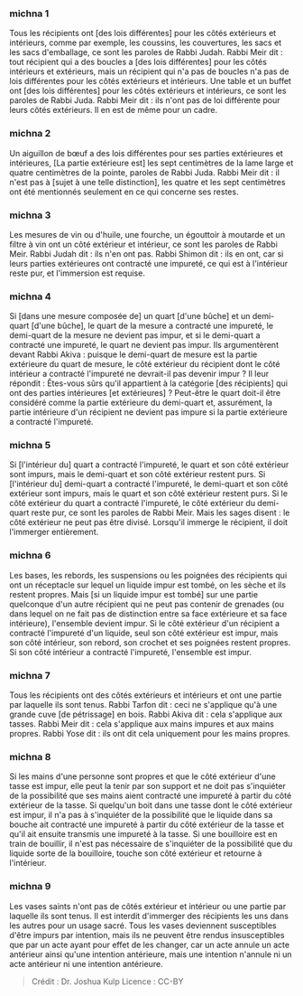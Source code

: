 
### michna 1
Tous les récipients ont [des lois différentes] pour les côtés extérieurs et intérieurs, comme par exemple, les coussins, les couvertures, les sacs et les sacs d'emballage, ce sont les paroles de Rabbi Judah. Rabbi Meir dit : tout récipient qui a des boucles a [des lois différentes] pour les côtés intérieurs et extérieurs, mais un récipient qui n'a pas de boucles n'a pas de lois différentes pour les côtés extérieurs et intérieurs. Une table et un buffet ont [des lois différentes] pour les côtés extérieurs et intérieurs, ce sont les paroles de Rabbi Juda. Rabbi Meir dit : ils n'ont pas de loi différente pour leurs côtés extérieurs. Il en est de même pour un cadre.

### michna 2
Un aiguillon de bœuf a des lois différentes pour ses parties extérieures et intérieures, [La partie extérieure est] les sept centimètres de la lame large et quatre centimètres de la pointe, paroles de Rabbi Juda. Rabbi Meir dit : il n'est pas à [sujet à une telle distinction], les quatre et les sept centimètres ont été mentionnés seulement en ce qui concerne ses restes.

### michna 3
Les mesures de vin ou d'huile, une fourche, un égouttoir à moutarde et un filtre à vin ont un côté extérieur et intérieur, ce sont les paroles de Rabbi Meir. Rabbi Judah dit : ils n'en ont pas. Rabbi Shimon dit : ils en ont, car si leurs parties extérieures ont contracté une impureté, ce qui est à l'intérieur reste pur, et l'immersion est requise.

### michna 4
Si [dans une mesure composée de] un quart [d'une bûche] et un demi-quart [d'une bûche], le quart de la mesure a contracté une impureté, le demi-quart de la mesure ne devient pas impur, et si le demi-quart a contracté une impureté, le quart ne devient pas impur. Ils argumentèrent devant Rabbi Akiva : puisque le demi-quart de mesure est la partie extérieure du quart de mesure, le côté extérieur du récipient dont le côté intérieur a contracté l'impureté ne devrait-il pas devenir impur ? Il leur répondit : Êtes-vous sûrs qu'il appartient à la catégorie [des récipients] qui ont des parties intérieures [et extérieures] ? Peut-être le quart doit-il être considéré comme la partie extérieure du demi-quart et, assurément, la partie intérieure d'un récipient ne devient pas impure si la partie extérieure a contracté l'impureté.

### michna 5
Si [l'intérieur du] quart a contracté l'impureté, le quart et son côté extérieur sont impurs, mais le demi-quart et son côté extérieur restent purs. Si [l'intérieur du] demi-quart a contracté l'impureté, le demi-quart et son côté extérieur sont impurs, mais le quart et son côté extérieur restent purs. Si le côté extérieur du quart a contracté l'impureté, le côté extérieur du demi-quart reste pur, ce sont les paroles de Rabbi Meir. Mais les sages disent : le côté extérieur ne peut pas être divisé. Lorsqu'il immerge le récipient, il doit l'immerger entièrement.

### michna 6
Les bases, les rebords, les suspensions ou les poignées des récipients qui ont un réceptacle sur lequel un liquide impur est tombé, on les sèche et ils restent propres. Mais [si un liquide impur est tombé] sur une partie quelconque d'un autre récipient qui ne peut pas contenir de grenades (ou dans lequel on ne fait pas de distinction entre sa face extérieure et sa face intérieure), l'ensemble devient impur. Si le côté extérieur d'un récipient a contracté l'impureté d'un liquide, seul son côté extérieur est impur, mais son côté intérieur, son rebord, son crochet et ses poignées restent propres. Si son côté intérieur a contracté l'impureté, l'ensemble est impur.

### michna 7
Tous les récipients ont des côtés extérieurs et intérieurs et ont une partie par laquelle ils sont tenus. Rabbi Tarfon dit : ceci ne s'applique qu'à une grande cuve [de pétrissage] en bois. Rabbi Akiva dit : cela s'applique aux tasses. Rabbi Meir dit : cela s'applique aux mains impures et aux mains propres. Rabbi Yose dit : ils ont dit cela uniquement pour les mains propres.

### michna 8
Si les mains d'une personne sont propres et que le côté extérieur d'une tasse est impur, elle peut la tenir par son support et ne doit pas s'inquiéter de la possibilité que ses mains aient contracté une impureté à partir du côté extérieur de la tasse. Si quelqu'un boit dans une tasse dont le côté extérieur est impur, il n'a pas à s'inquiéter de la possibilité que le liquide dans sa bouche ait contracté une impureté à partir du côté extérieur de la tasse et qu'il ait ensuite transmis une impureté à la tasse. Si une bouilloire est en train de bouillir, il n'est pas nécessaire de s'inquiéter de la possibilité que du liquide sorte de la bouilloire, touche son côté extérieur et retourne à l'intérieur.

### michna 9
Les vases saints n'ont pas de côtés extérieur et intérieur ou une partie par laquelle ils sont tenus. Il est interdit d'immerger des récipients les uns dans les autres pour un usage sacré. Tous les vases deviennent susceptibles d'être impurs par intention, mais ils ne peuvent être rendus insusceptibles que par un acte ayant pour effet de les changer, car un acte annule un acte antérieur ainsi qu'une intention antérieure, mais une intention n'annule ni un acte antérieur ni une intention antérieure.

>Crédit : Dr. Joshua Kulp
>Licence : CC-BY